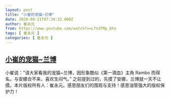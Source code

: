 ```yaml
---
layout: post
title: "小崔的宠猫~兰博"
date: 2020-09-21T07:34:32.000Z
author: 崔永元
from: https://www.youtube.com/watch?v=LTn2FMp_bhs
tags: [ 崔永元 ]
categories: [ 崔永元 ]
---
```

<!--1600673672000-->
[小崔的宠猫~兰博](https://www.youtube.com/watch?v=LTn2FMp_bhs)
------

<div>
小崔说：”请大家看我的宠猫~兰博，因形象酷似《第一滴血》主角 Rambo 而得名。与安娜合不来，喜欢生闷气。” 之前提到过的，先摸了安娜，兰博就一天不让摸。本片版权所有人：崔永元。感恩朋友们的围观与支持！感恩油管强大的版权保护力！
</div>
